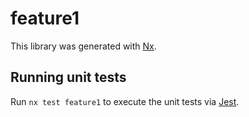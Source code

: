 # feature1

This library was generated with [Nx](https://nx.dev).

## Running unit tests

Run `nx test feature1` to execute the unit tests via [Jest](https://jestjs.io).
